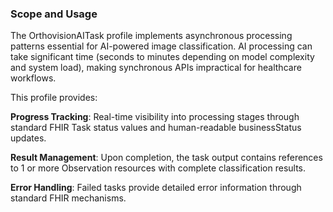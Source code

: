 ### Scope and Usage

The OrthovisionAITask profile implements asynchronous processing patterns essential for AI-powered image classification. AI processing can take significant time (seconds to minutes depending on model complexity and system load), making synchronous APIs impractical for healthcare workflows.

This profile provides:

**Progress Tracking**: Real-time visibility into processing stages through standard FHIR Task status values and human-readable businessStatus updates.

**Result Management**: Upon completion, the task output contains references to 1 or more Observation resources with complete classification results.

**Error Handling**: Failed tasks provide detailed error information through standard FHIR mechanisms.
